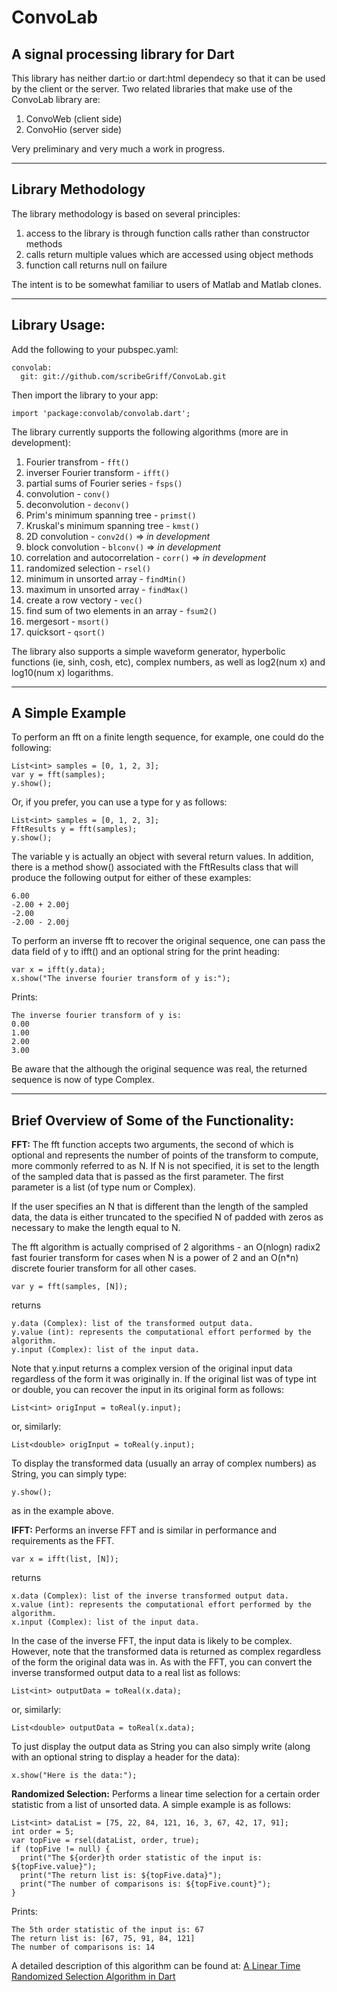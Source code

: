 # ConvoLab #

## A signal processing library for Dart ##

This library has neither dart:io or dart:html dependecy so that it can be used by the client or the server.  Two related libraries that make use of the ConvoLab library are:

1.  ConvoWeb (client side)
2.  ConvoHio (server side)

Very preliminary and very much a work in progress.

----------


## Library Methodology ##
The library methodology is based on several principles: 

1.  access to the library is through function calls rather than constructor methods
2.  calls return multiple values which are accessed using object methods
3.  function call returns null on failure

The intent is to be somewhat familiar to users of Matlab and Matlab clones.

----------  
## Library Usage: ##

Add the following to your pubspec.yaml:

    convolab:
      git: git://github.com/scribeGriff/ConvoLab.git

Then import the library to your app:

    import 'package:convolab/convolab.dart';

The library currently supports the following algorithms (more are in development):

1.  Fourier transfrom - `fft()`
2.  inverser Fourier transform - `ifft()`
3.  partial sums of Fourier series - `fsps()`
4.  convolution - `conv()`
5.  deconvolution - `deconv()`
6.  Prim's minimum spanning tree - `primst()`
7.  Kruskal's minimum spanning tree - `kmst()`
8.  2D convolution - `conv2d()` => *in development*
9.  block convolution - `blconv()` => *in development*
10.  correlation and autocorrelation - `corr()` => *in development*
11.  randomized selection - `rsel()`
12.  minimum in unsorted array - `findMin()`
13.  maximum in unsorted array - `findMax()`
14.  create a row vectory - `vec()`
15.  find sum of two elements in an array - `fsum2()`
16.  mergesort - `msort()`
17.  quicksort - `qsort()`

The library also supports a simple waveform generator, hyperbolic functions (ie, sinh, cosh, etc), complex numbers, as well as log2(num x) and log10(num x) logarithms.

----------

## A Simple Example ##

To perform an fft on a finite length sequence, for example, one could do the following:

    List<int> samples = [0, 1, 2, 3];
    var y = fft(samples);
    y.show();

Or, if you prefer, you can use a type for y as follows:

    List<int> samples = [0, 1, 2, 3];
    FftResults y = fft(samples);
    y.show();

The variable y is actually an object with several return values.  In addition, there is a method show() associated with the FftResults class that will produce the following output for either of these examples:

    6.00
    -2.00 + 2.00j
    -2.00
    -2.00 - 2.00j

To perform an inverse fft to recover the original sequence, one can pass the data field of y to ifft() and an optional string for the print heading:

    var x = ifft(y.data);
    x.show("The inverse fourier transform of y is:");

Prints:

    The inverse fourier transform of y is:
    0.00
    1.00
    2.00
    3.00

Be aware that the although the original sequence was real, the returned sequence is now of type Complex.

----------

## Brief Overview of Some of the Functionality: ##

**FFT:**  The fft function accepts two arguments, the second of which is optional and represents the number of points of the transform to compute, more commonly referred to as N.  If N is not specified, it is set to the length of the sampled data that is passed as the first parameter.  The first parameter is a list (of type num or Complex).

If the user specifies an N that is different than the length of the sampled data, the data is either truncated to the specified N of padded with zeros as necessary to make the length equal to N.

The fft algorithm is actually comprised of 2 algorithms - an O(nlogn) radix2 fast fourier transform for cases when N is a power of 2 and an O(n*n) discrete fourier transform for all other cases.

    var y = fft(samples, [N]);

returns

    y.data (Complex): list of the transformed output data.
    y.value (int): represents the computational effort performed by the algorithm.
    y.input (Complex): list of the input data.  

Note that y.input returns a complex version of the original input data regardless of the form it was originally in.  If the original list was of type int or double, you can recover the input in its original form as follows:

    List<int> origInput = toReal(y.input);

or, similarly:

    List<double> origInput = toReal(y.input);

To display the transformed data (usually an array of complex numbers) as String, you can simply type:

    y.show();

as in the example above.    

**IFFT:**  Performs an inverse FFT and is similar in performance and requirements as the FFT.

    var x = ifft(list, [N]);

returns

    x.data (Complex): list of the inverse transformed output data.
    x.value (int): represents the computational effort performed by the algorithm.
    x.input (Complex): list of the input data. 

In the case of the inverse FFT, the input data is likely to be complex.  However, note that the transformed data is returned as complex regardless of the form the original data was in.  As with the FFT, you can convert the inverse transformed output data to a real list as follows:

    List<int> outputData = toReal(x.data);

or, similarly:

    List<double> outputData = toReal(x.data);

To just display the output data as String you can also simply write (along with an optional string to display a header for the data):

    x.show("Here is the data:");


**Randomized Selection:**  Performs a linear time selection for a certain order statistic from a list of unsorted data.  A simple example is as follows:

    List<int> dataList = [75, 22, 84, 121, 16, 3, 67, 42, 17, 91];
    int order = 5;
    var topFive = rsel(dataList, order, true);
    if (topFive != null) {
      print("The ${order}th order statistic of the input is: ${topFive.value}");
      print("The return list is: ${topFive.data}");
      print("The number of comparisons is: ${topFive.count}");
    }

Prints:

    The 5th order statistic of the input is: 67
    The return list is: [67, 75, 91, 84, 121]
    The number of comparisons is: 14

A detailed description of this algorithm can be found at: [A Linear Time Randomized Selection Algorithm in Dart](http://www.scribegriff.com/studios/index.php?post/2012/05/31/A-Linear-Time-Randomized-Selection-Algorithm-in-Dart "Linear Time Selection")





